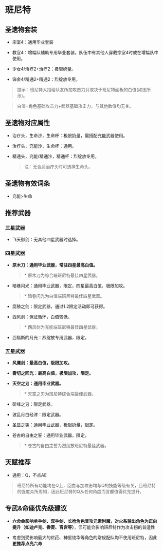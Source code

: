 # 班尼特

## 圣遗物套装  

- 宗室4：通用毕业套装  

- 教官4：增幅队辅助专用毕业套装，队伍中有其他人穿戴宗室4时或在增幅队中使用。  

- 少女4/治疗2+治疗2：极限奶量。  

- 饰金4/精通2+精通2：烈绽放专用。  

> 提示：班尼特大招给队友所加攻击力只取决于班尼特面板的白值(如图所示)。  

> 白值=角色基础攻击力+武器基础攻击力，与其他数值均无关。  

## 圣遗物对应属性  

- 治疗头，生命沙，生命杯：极限奶量，需搭配充能武器使用。  

- 治疗头，充能沙，生命杯：通用。  

- 精通头，充能/精通沙，精通杯：烈绽放专用。  

  > 注：无合适治疗头时可选择生命头。  

## 圣遗物有效词条  

- 充能>生命  

## 推荐武器  

### 三星武器  

- 飞天御剑：无其他四星武器时选择。  

### 四星武器  

- **原木刀：通用毕业武器，常驻四星最高白值。**

  > \* 原木刀为综合端班尼特最佳四星武器。  

- 暗巷闪光：通用毕业武器，限定，四星最高白值，极限加攻。  

  > \* 暗巷闪光为白值端班尼特最佳四星武器。  

- 腐殖之剑：限定武器，通过1.2限定活动即可获得。  

- 西风剑：保证循环，白值较低。  

  > \* 西风剑为充能端班尼特最佳四星武器。  

- 西福斯的月光：烈绽放专用武器，限定。  

### 五星武器  

- **风鹰剑：最高白值，极限加攻。**

- **雾切之回光：最高白值，极限加攻，限定。**

- **天空之刃：通用毕业武器。**

  > \* 天空之刃为班尼特综合端最佳武器。  

- 斫峰之刃：限定武器。  

- 波乱月白经津：限定武器。  

- 圣显之钥：通用毕业武器，极限奶量，限定。  

- 苍古的自由之誓：通用毕业武器，限定。  

  > \* 苍古的自由之誓为烈绽放班尼特最佳武器。

## 天赋推荐  

- 通用：Q，不点AE  

> 班尼特所有功能均在Q上，回血与加攻击均与Q的技能等级有关，且班尼特的强度众所周知，因此班尼特的Q从任何角度而言都值得优先提升。  

## 专武&命座优先级建议

- **六命会影响单手剑、双手剑、长枪角色普攻元素附魔，对火系输出角色为正向提升（如迪卢克、香菱、宵宫等）**，但可能会影响班尼特作为攻击拐的普适性

- 考虑到受影响最大的优菈、神里绫华等角色的常规配队均不使用班尼特，因此**更推荐点亮六命**
